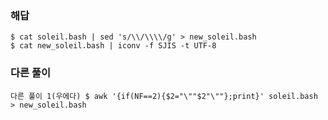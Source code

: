 ### 해답
```
$ cat soleil.bash | sed 's/\\/\\\\/g' > new_soleil.bash
$ cat new_soleil.bash | iconv -f SJIS -t UTF-8
```
### 다른 풀이
```
다른 풀이 1(우에다) $ awk '{if(NF==2){$2="\""$2"\""};print}' soleil.bash > new_soleil.bash
```
